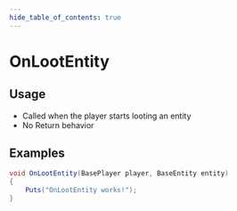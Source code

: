 ```yaml
---
hide_table_of_contents: true
---
```


# OnLootEntity

## Usage

* Called when the player starts looting an entity
* No Return behavior

## Examples

```csharp title=""
void OnLootEntity(BasePlayer player, BaseEntity entity)
{
    Puts("OnLootEntity works!");
}
```
